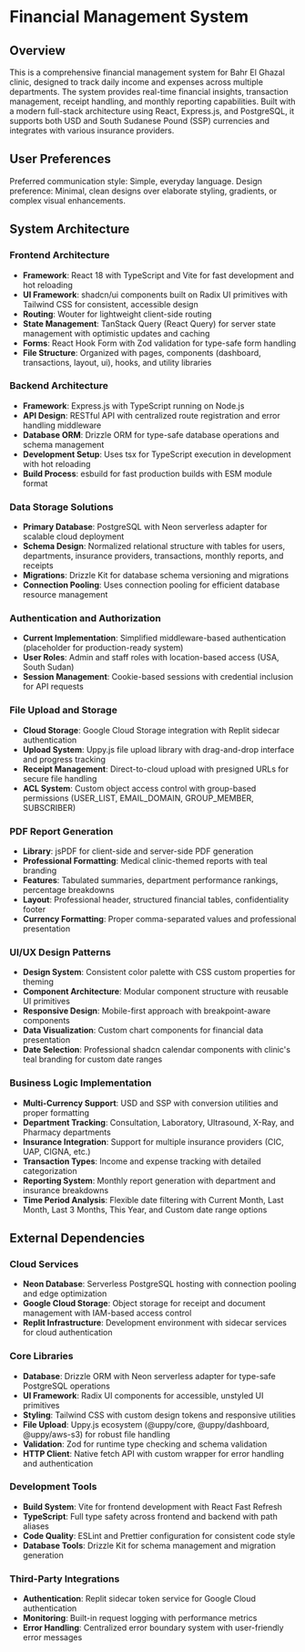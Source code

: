 # Financial Management System

## Overview

This is a comprehensive financial management system for Bahr El Ghazal clinic, designed to track daily income and expenses across multiple departments. The system provides real-time financial insights, transaction management, receipt handling, and monthly reporting capabilities. Built with a modern full-stack architecture using React, Express.js, and PostgreSQL, it supports both USD and South Sudanese Pound (SSP) currencies and integrates with various insurance providers.

## User Preferences

Preferred communication style: Simple, everyday language.
Design preference: Minimal, clean designs over elaborate styling, gradients, or complex visual enhancements.

## System Architecture

### Frontend Architecture
- **Framework**: React 18 with TypeScript and Vite for fast development and hot reloading
- **UI Framework**: shadcn/ui components built on Radix UI primitives with Tailwind CSS for consistent, accessible design
- **Routing**: Wouter for lightweight client-side routing
- **State Management**: TanStack Query (React Query) for server state management with optimistic updates and caching
- **Forms**: React Hook Form with Zod validation for type-safe form handling
- **File Structure**: Organized with pages, components (dashboard, transactions, layout, ui), hooks, and utility libraries

### Backend Architecture
- **Framework**: Express.js with TypeScript running on Node.js
- **API Design**: RESTful API with centralized route registration and error handling middleware
- **Database ORM**: Drizzle ORM for type-safe database operations and schema management
- **Development Setup**: Uses tsx for TypeScript execution in development with hot reloading
- **Build Process**: esbuild for fast production builds with ESM module format

### Data Storage Solutions
- **Primary Database**: PostgreSQL with Neon serverless adapter for scalable cloud deployment
- **Schema Design**: Normalized relational structure with tables for users, departments, insurance providers, transactions, monthly reports, and receipts
- **Migrations**: Drizzle Kit for database schema versioning and migrations
- **Connection Pooling**: Uses connection pooling for efficient database resource management

### Authentication and Authorization
- **Current Implementation**: Simplified middleware-based authentication (placeholder for production-ready system)
- **User Roles**: Admin and staff roles with location-based access (USA, South Sudan)
- **Session Management**: Cookie-based sessions with credential inclusion for API requests

### File Upload and Storage
- **Cloud Storage**: Google Cloud Storage integration with Replit sidecar authentication
- **Upload System**: Uppy.js file upload library with drag-and-drop interface and progress tracking
- **Receipt Management**: Direct-to-cloud upload with presigned URLs for secure file handling
- **ACL System**: Custom object access control with group-based permissions (USER_LIST, EMAIL_DOMAIN, GROUP_MEMBER, SUBSCRIBER)

### PDF Report Generation
- **Library**: jsPDF for client-side and server-side PDF generation
- **Professional Formatting**: Medical clinic-themed reports with teal branding
- **Features**: Tabulated summaries, department performance rankings, percentage breakdowns
- **Layout**: Professional header, structured financial tables, confidentiality footer
- **Currency Formatting**: Proper comma-separated values and professional presentation

### UI/UX Design Patterns
- **Design System**: Consistent color palette with CSS custom properties for theming
- **Component Architecture**: Modular component structure with reusable UI primitives
- **Responsive Design**: Mobile-first approach with breakpoint-aware components
- **Data Visualization**: Custom chart components for financial data presentation
- **Date Selection**: Professional shadcn calendar components with clinic's teal branding for custom date ranges

### Business Logic Implementation
- **Multi-Currency Support**: USD and SSP with conversion utilities and proper formatting
- **Department Tracking**: Consultation, Laboratory, Ultrasound, X-Ray, and Pharmacy departments
- **Insurance Integration**: Support for multiple insurance providers (CIC, UAP, CIGNA, etc.)
- **Transaction Types**: Income and expense tracking with detailed categorization
- **Reporting System**: Monthly report generation with department and insurance breakdowns
- **Time Period Analysis**: Flexible date filtering with Current Month, Last Month, Last 3 Months, This Year, and Custom date range options

## External Dependencies

### Cloud Services
- **Neon Database**: Serverless PostgreSQL hosting with connection pooling and edge optimization
- **Google Cloud Storage**: Object storage for receipt and document management with IAM-based access control
- **Replit Infrastructure**: Development environment with sidecar services for cloud authentication

### Core Libraries
- **Database**: Drizzle ORM with Neon serverless adapter for type-safe PostgreSQL operations
- **UI Framework**: Radix UI components for accessible, unstyled UI primitives
- **Styling**: Tailwind CSS with custom design tokens and responsive utilities
- **File Upload**: Uppy.js ecosystem (@uppy/core, @uppy/dashboard, @uppy/aws-s3) for robust file handling
- **Validation**: Zod for runtime type checking and schema validation
- **HTTP Client**: Native fetch API with custom wrapper for error handling and authentication

### Development Tools
- **Build System**: Vite for frontend development with React Fast Refresh
- **TypeScript**: Full type safety across frontend and backend with path aliases
- **Code Quality**: ESLint and Prettier configuration for consistent code style
- **Database Tools**: Drizzle Kit for schema management and migration generation

### Third-Party Integrations
- **Authentication**: Replit sidecar token service for Google Cloud authentication
- **Monitoring**: Built-in request logging with performance metrics
- **Error Handling**: Centralized error boundary system with user-friendly error messages